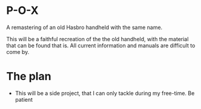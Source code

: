 # P-O-X
A remastering of an old Hasbro handheld with the same name.

This will be a faithful recreation of the the old handheld, with the material that can be found that is. All current information and manuals are difficult to come by.

# The plan
- This will be a side project, that I can only tackle during my free-time. Be patient
